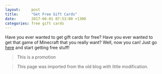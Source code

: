 ```yaml
---
layout:     post
title:      "Get Free Gift Cards"
date:       2017-06-01 07:53:00 +1300
categories: free gift cards
---
```


Have you ever wanted to get gift cards for free? Have you ever wanted to get that game of Minecraft that you really want? Well, now you can! Just go [here](http://www.gifthulk.com/invite/RI1556648) and start getting free stuff!

> This is a promotion

> This page was imported from the old blog with little modification.
